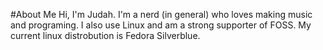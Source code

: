 #About Me
Hi, I'm Judah.
I'm a nerd (in general) who loves making music and programing.
I also use Linux and am a strong supporter of FOSS.
My current linux distrobution is Fedora Silverblue.
